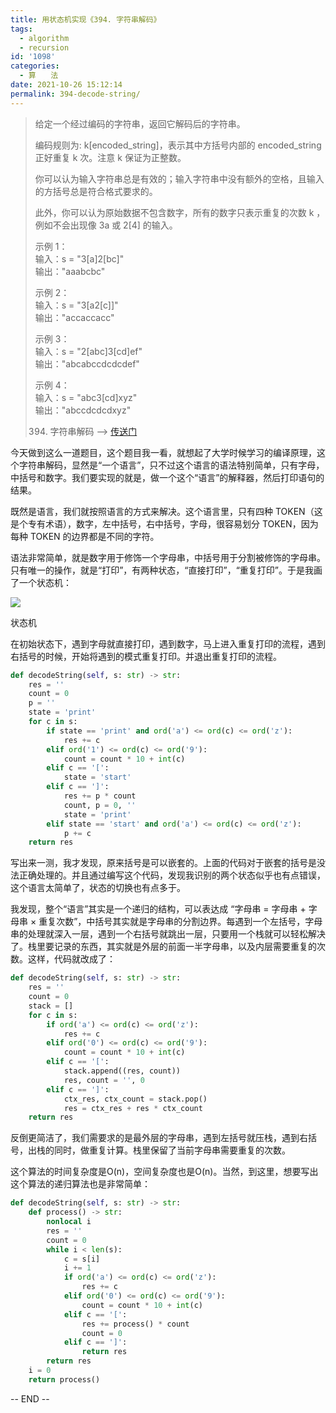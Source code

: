 ```yaml
---
title: 用状态机实现《394. 字符串解码》
tags:
  - algorithm
  - recursion
id: '1098'
categories:
  - 算　　法
date: 2021-10-26 15:12:14
permalink: 394-decode-string/
---
```


> 给定一个经过编码的字符串，返回它解码后的字符串。
> 
> 编码规则为: k[encoded_string]，表示其中方括号内部的 encoded_string 正好重复 k 次。注意 k 保证为正整数。
> 
> 你可以认为输入字符串总是有效的；输入字符串中没有额外的空格，且输入的方括号总是符合格式要求的。
> 
> 此外，你可以认为原始数据不包含数字，所有的数字只表示重复的次数 k ，例如不会出现像 3a 或 2[4] 的输入。
> 
> 示例 1：  
> 输入：s = "3[a]2[bc]"  
> 输出："aaabcbc"  
>   
> 示例 2：  
> 输入：s = "3[a2[c]]"  
> 输出："accaccacc"  
>   
> 示例 3：  
> 输入：s = "2[abc]3[cd]ef"  
> 输出："abcabccdcdcdef"  
>   
>   
> 示例 4：  
> 输入：s = "abc3[cd]xyz"  
> 输出："abccdcdcdxyz"
> 
> 394. 字符串解码 --> [传送门](https://leetcode-cn.com/problems/decode-string)

今天做到这么一道题目，这个题目我一看，就想起了大学时候学习的编译原理，这个字符串解码，显然是“一个语言”，只不过这个语言的语法特别简单，只有字母，中括号和数字。我们要实现的就是，做一个这个“语言”的解释器，然后打印语句的结果。

既然是语言，我们就按照语言的方式来解决。这个语言里，只有四种 TOKEN（这是个专有术语），数字，左中括号，右中括号，字母，很容易划分 TOKEN，因为每种 TOKEN 的边界都是不同的字符。

语法非常简单，就是数字用于修饰一个字母串，中括号用于分割被修饰的字母串。只有唯一的操作，就是“打印”，有两种状态，“直接打印”，“重复打印”。于是我画了一个状态机：

![](../images/2021/10/状态机.png)

状态机

在初始状态下，遇到字母就直接打印，遇到数字，马上进入重复打印的流程，遇到右括号的时候，开始将遇到的模式重复打印。并退出重复打印的流程。

```python
def decodeString(self, s: str) -> str:
    res = ''
    count = 0
    p = ''
    state = 'print'
    for c in s:
        if state == 'print' and ord('a') <= ord(c) <= ord('z'):
            res += c
        elif ord('1') <= ord(c) <= ord('9'):
            count = count * 10 + int(c)
        elif c == '[':
            state = 'start'
        elif c == ']':
            res += p * count
            count, p = 0, ''                
            state = 'print'
        elif state == 'start' and ord('a') <= ord(c) <= ord('z'):
            p += c
    return res
```

写出来一测，我才发现，原来括号是可以嵌套的。上面的代码对于嵌套的括号是没法正确处理的。并且通过编写这个代码，发现我识别的两个状态似乎也有点错误，这个语言太简单了，状态的切换也有点多于。

我发现，整个“语言”其实是一个递归的结构，可以表达成 “字母串 = 字母串 + 字母串 × 重复次数”，中括号其实就是字母串的分割边界。每遇到一个左括号，字母串的处理就深入一层，遇到一个右括号就跳出一层，只要用一个栈就可以轻松解决了。栈里要记录的东西，其实就是外层的前面一半字母串，以及内层需要重复的次数。这样，代码就改成了：

```python
def decodeString(self, s: str) -> str:
    res = ''
    count = 0
    stack = []
    for c in s:
        if ord('a') <= ord(c) <= ord('z'):
            res += c
        elif ord('0') <= ord(c) <= ord('9'):
            count = count * 10 + int(c)
        elif c == '[':
            stack.append((res, count))
            res, count = '', 0
        elif c == ']':
            ctx_res, ctx_count = stack.pop()
            res = ctx_res + res * ctx_count
    return res
```

反倒更简洁了，我们需要求的是最外层的字母串，遇到左括号就压栈，遇到右括号，出栈的同时，做重复计算。栈里保留了当前字母串需要重复的次数。

这个算法的时间复杂度是O(n)，空间复杂度也是O(n)。当然，到这里，想要写出这个算法的递归算法也是非常简单：

```python
def decodeString(self, s: str) -> str:
    def process() -> str:
        nonlocal i
        res = ''
        count = 0
        while i < len(s):
            c = s[i]
            i += 1
            if ord('a') <= ord(c) <= ord('z'):
                res += c
            elif ord('0') <= ord(c) <= ord('9'):
                count = count * 10 + int(c)
            elif c == '[':
                res += process() * count
                count = 0
            elif c == ']':
                return res
        return res
    i = 0
    return process()
```

-- END --